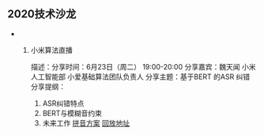## 2020技术沙龙
* 1. 小米算法直播

      描述：分享时间：6月23日（周二） 19:00-20:00
      分享嘉宾：魏天闻 小米 人工智能部 小爱基础算法团队负责人 
      分享主题：基于BERT 的ASR 纠错
      分享提纲：
       1. ASR纠错特点
       2. BERT与模糊音约束
       3. 未来工作
       [拼音方案](http://www.pinyin.info/rules/initials_finals.html)
       [回放地址](https://appukVkRYx45804.h5.xeknow.com/st/84SPHoR91)
